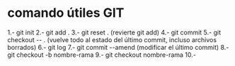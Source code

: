 # comando útiles GIT
1.- git init
2.- git add .
3.- git reset . (revierte git add)
4.- git commit
5.- git checkout -- . (vuelve todo al estado del último commit, incluso archivos borrados)
6.- git log
7.- git commit --amend (modificar el último commit)
8.- git checkout -b nombre-rama
9.- git checkout nombre-rama
10.-
